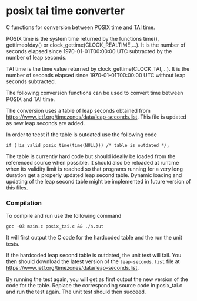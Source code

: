 # posix tai time converter

C functions for conversion between POSIX time and TAI time.

POSIX time is the system time returned by the functions time(),
gettimeofday() or clock_gettime(CLOCK_REALTIME,...). It is the
number of seconds elapsed since 1970-01-01T00:00:00 UTC
subtracted by the number of leap seconds.

TAI time is the time value returned by clock_gettime(CLOCK_TAI,...).
It is the number of seconds elapsed since 1970-01-01T00:00:00 UTC
without leap seconds subtracted.

The following conversion functions can be used to convert time 
between POSIX and TAI time.

The conversion uses a table of leap seconds obtained from
https://www.ietf.org/timezones/data/leap-seconds.list.
This file is updated as new leap seconds are added.

In order to teest if the table is outdated use the following code

    if (!is_valid_posix_time(time(NULL))) /* table is outdated */;

The table is currently hard code but should ideally be loaded from
the referenced source when possible. It should also be reloaded at
runtime when its validity limit is reached so that programs running
for a very long duration get a properly updated leap second table.
Dynamic loading and updating of the leap second table might be
implemented in future version of this files.

### Compilation

To compile and run use the following command

    gcc -O3 main.c posix_tai.c && ./a.out
    
It will first output the C code for the hardcoded table and the run the unit
tests.

If the hardcoded leap second table is outdated, the unit test will fail. You then should download the latest version of the `leap-seconds.list` file at 
https://www.ietf.org/timezones/data/leap-seconds.list.

By running the test again, you will get as first output the new version of
the code for the table. Replace the corresponding source code in posix_tai.c
and run the test again. The unit test should then succeed.

